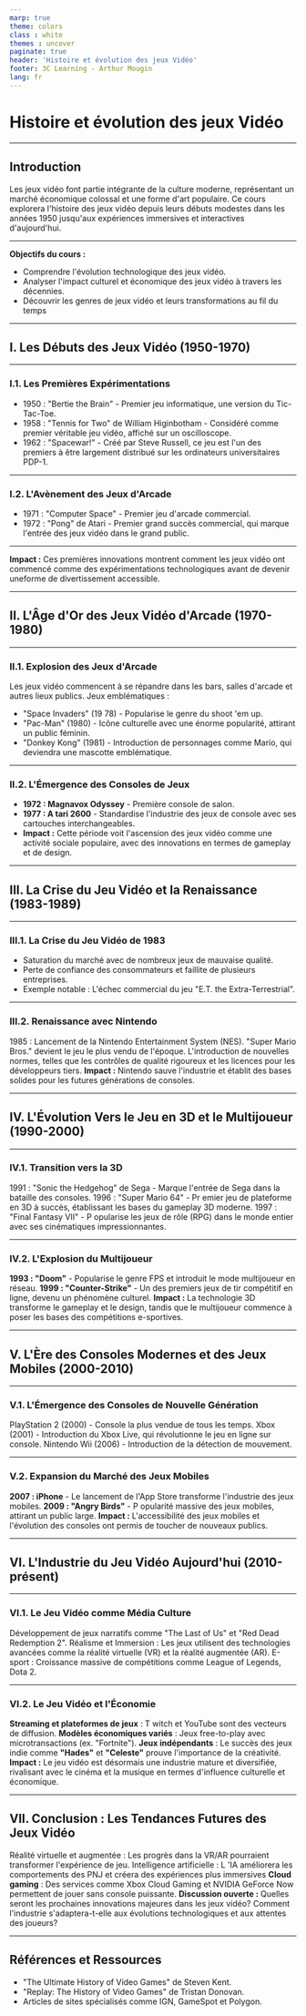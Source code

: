 ```yaml
---
marp: true
theme: colors
class : white
themes : uncover
paginate: true
header: 'Histoire et évolution des jeux Vidéo'
footer: 3C Learning - Arthur Mougin
lang: fr
---
```

# Histoire et évolution des jeux Vidéo

---
## Introduction
Les jeux vidéo font partie intégrante de la culture moderne, représentant un marché économique colossal et une forme d'art populaire. Ce cours explorera l'histoire des jeux vidéo depuis leurs débuts modestes dans les années 1950 jusqu'aux expériences immersives et interactives d'aujourd'hui.

---
**Objectifs du cours :**
- Comprendre l'évolution technologique des jeux vidéo.
- Analyser l'impact culturel et économique des jeux vidéo à travers les décennies.
- Découvrir les genres de jeux vidéo et leurs transformations au fil du temps

---
## I. Les Débuts des Jeux Vidéo (1950-1970)

---
### I.1. Les Premières Expérimentations
- 1950 : "Bertie the Brain" - Premier jeu informatique, une version du Tic-Tac-Toe.
- 1958 : "Tennis for Two" de William Higinbotham - Considéré comme premier véritable jeu vidéo, affiché sur un oscilloscope.
- 1962 : "Spacewar!" - Créé par Steve Russell, ce jeu est l'un des premiers à être largement distribué sur les ordinateurs universitaires PDP-1.
---
### I.2. L'Avènement des Jeux d'Arcade
- 1971 : "Computer Space" - Premier jeu d'arcade commercial.
- 1972 : "Pong" de Atari - Premier grand succès commercial, qui marque l'entrée des jeux vidéo dans le grand public.
---
**Impact :** Ces premières innovations montrent comment les jeux vidéo ont
commencé comme des expérimentations technologiques avant de devenir uneforme de divertissement accessible.

---
## II. L'Âge d'Or des Jeux Vidéo d'Arcade (1970-1980)

---
### II.1. Explosion des Jeux d'Arcade
Les jeux vidéo commencent à se répandre dans les bars, salles d'arcade et autres lieux publics.
Jeux emblématiques :
- "Space Invaders" (19 78) - Popularise le genre du shoot 'em up.
- "Pac-Man" (1980) - Icône culturelle avec une énorme popularité, attirant un public féminin.
- "Donkey Kong" (1981) - Introduction de personnages comme Mario, qui deviendra une mascotte emblématique.

---
### II.2. L'Émergence des Consoles de Jeux
- **1972 : Magnavox Odyssey** - Première console de salon.
- **1977 : A tari 2600** - Standardise l'industrie des jeux de console avec ses cartouches interchangeables.
- **Impact :** Cette période voit l'ascension des jeux vidéo comme une activité sociale populaire, avec des innovations en termes de gameplay et de design.

---
## III. La Crise du Jeu Vidéo et la Renaissance (1983-1989)
---
### III.1. La Crise du Jeu Vidéo de 1983
- Saturation du marché avec de nombreux jeux de mauvaise qualité.
- Perte de confiance des consommateurs et faillite de plusieurs entreprises.
- Exemple notable : L'échec commercial du jeu "E.T. the Extra-Terrestrial".
---
### III.2. Renaissance avec Nintendo
1985 : Lancement de la Nintendo Entertainment System (NES).
"Super Mario Bros." devient le jeu le plus vendu de l'époque.
L'introduction de nouvelles normes, telles que les contrôles de qualité
rigoureux et les licences pour les développeurs tiers.
**Impact :** Nintendo sauve l'industrie et établit des bases solides pour les futures
générations de consoles.

---
## IV. L'Évolution Vers le Jeu en 3D et le Multijoueur (1990-2000)
---
### IV.1. Transition vers la 3D
1991 : "Sonic the Hedgehog" de Sega - Marque l'entrée de Sega dans la
bataille des consoles.
1996 : "Super Mario 64" - Pr emier jeu de plateforme en 3D à succès,
établissant les bases du gameplay 3D moderne.
1997 : "Final Fantasy VII" - P opularise les jeux de rôle (RPG) dans le
monde entier avec ses cinématiques impressionnantes.

---
### IV.2. L'Explosion du Multijoueur
**1993 : "Doom"** - Popularise le genre FPS et introduit le mode multijoueur en
réseau.
**1999 : "Counter-Strike"** - Un des premiers jeux de tir compétitif en ligne,
devenu un phénomène culturel.
**Impact :** La technologie 3D transforme le gameplay et le design, tandis que le
multijoueur commence à poser les bases des compétitions e-sportives.

---
## V. L'Ère des Consoles Modernes et des Jeux Mobiles (2000-2010)
---
### V.1. L'Émergence des Consoles de Nouvelle Génération
PlayStation 2 (2000) - Console la plus vendue de tous les temps.
Xbox (2001) - Introduction du Xbox Live, qui révolutionne le jeu en ligne sur
console.
Nintendo Wii (2006) - Introduction de la détection de mouvement.

---
### V.2. Expansion du Marché des Jeux Mobiles
**2007 : iPhone** - Le lancement de l'App Store transforme l'industrie des jeux
mobiles.
**2009 : "Angry Birds"** - P opularité massive des jeux mobiles, attirant un
public large.
**Impact :** L'accessibilité des jeux mobiles et l'évolution des consoles ont permis
de toucher de nouveaux publics.

---
## VI. L'Industrie du Jeu Vidéo Aujourd'hui (2010-présent)
---
### VI.1. Le Jeu Vidéo comme Média Culture
Développement de jeux narratifs comme "The Last of Us" et "Red Dead
Redemption 2".
Réalisme et Immersion : Les jeux utilisent des technologies avancées
comme la réalité virtuelle (VR) et la réalité augmentée (AR).
E-sport : Croissance massive de compétitions comme League of Legends, Dota 2.

---
### VI.2. Le Jeu Vidéo et l'Économie
**Streaming et plateformes de jeux** : T witch et YouTube sont des vecteurs de
diffusion.
**Modèles économiques variés** : Jeux free-to-play avec microtransactions
(ex. "Fortnite").
**Jeux indépendants** : Le succès des jeux indie comme **"Hades"** et
**"Celeste"** prouve l'importance de la créativité.
**Impact :** Le jeu vidéo est désormais une industrie mature et diversifiée,
rivalisant avec le cinéma et la musique en termes d'influence culturelle et
économique.

---
## VII. Conclusion : Les Tendances Futures des Jeux Vidéo
Réalité virtuelle et augmentée : Les progrès dans la VR/AR pourraient
transformer l'expérience de jeu.
Intelligence artificielle : L 'IA améliorera les comportements des PNJ et
créera des expériences plus immersives
**Cloud gaming** : Des services comme Xbox Cloud Gaming et NVIDIA
GeForce Now permettent de jouer sans console puissante.
**Discussion ouverte :** Quelles seront les prochaines innovations majeures dans
les jeux vidéo? Comment l'industrie s'adaptera-t-elle aux évolutions
technologiques et aux attentes des joueurs?

---

## Références et Ressources
- "The Ultimate History of Video Games" de Steven Kent.
- "Replay: The History of Video Games" de Tristan Donovan.
- Articles de sites spécialisés comme IGN, GameSpot et Polygon.


